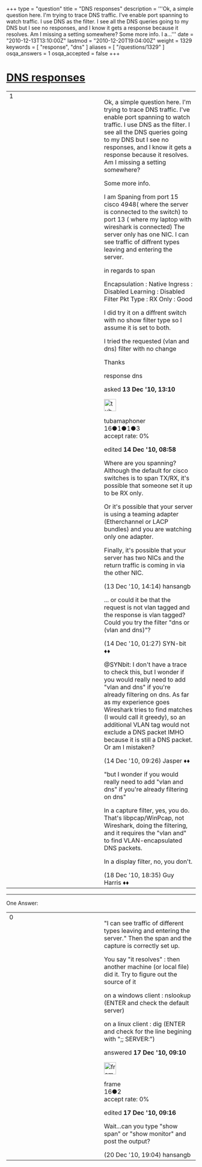 +++
type = "question"
title = "DNS responses"
description = '''Ok, a simple question here. I&#x27;m trying to trace DNS traffic. I&#x27;ve enable port spanning to watch traffic. I use DNS as the filter. I see all the DNS queries going to my DNS but I see no responses, and I know it gets a response because it resolves. Am I missing a setting somewhere? Some more info. I a...'''
date = "2010-12-13T13:10:00Z"
lastmod = "2010-12-20T19:04:00Z"
weight = 1329
keywords = [ "response", "dns" ]
aliases = [ "/questions/1329" ]
osqa_answers = 1
osqa_accepted = false
+++

<div class="headNormal">

# [DNS responses](/questions/1329/dns-responses)

</div>

<div id="main-body">

<div id="askform">

<table id="question-table" style="width:100%;"><colgroup><col style="width: 50%" /><col style="width: 50%" /></colgroup><tbody><tr class="odd"><td style="width: 30px; vertical-align: top"><div class="vote-buttons"><span id="post-1329-upvote" class="ajax-command post-vote up" rel="nofollow" title="I like this post (click again to cancel)"> </span><div id="post-1329-score" class="post-score" title="current number of votes">1</div><span id="post-1329-downvote" class="ajax-command post-vote down" rel="nofollow" title="I dont like this post (click again to cancel)"> </span> <span id="favorite-mark" class="ajax-command favorite-mark" rel="nofollow" title="mark/unmark this question as favorite (click again to cancel)"> </span><div id="favorite-count" class="favorite-count"></div></div></td><td><div id="item-right"><div class="question-body"><p>Ok, a simple question here. I'm trying to trace DNS traffic. I've enable port spanning to watch traffic. I use DNS as the filter. I see all the DNS queries going to my DNS but I see no responses, and I know it gets a response because it resolves. Am I missing a setting somewhere?</p><p>Some more info.</p><p>I am Spaning from port 15 cisco 4948( where the server is connected to the switch) to port 13 ( where my laptop with wireshark is connected) The server only has one NIC. I can see traffic of diffrent types leaving and entering the server.</p><p>in regards to span</p><p>Encapsulation : Native Ingress : Disabled Learning : Disabled Filter Pkt Type : RX Only : Good</p><p>I did try it on a diffrent switch with no show filter type so I assume it is set to both.</p><p>I tried the requested (vlan and dns) filter with no change</p><p>Thanks</p></div><div id="question-tags" class="tags-container tags"><span class="post-tag tag-link-response" rel="tag" title="see questions tagged &#39;response&#39;">response</span> <span class="post-tag tag-link-dns" rel="tag" title="see questions tagged &#39;dns&#39;">dns</span></div><div id="question-controls" class="post-controls"></div><div class="post-update-info-container"><div class="post-update-info post-update-info-user"><p>asked <strong>13 Dec '10, 13:10</strong></p><img src="https://secure.gravatar.com/avatar/44a4c1dac6233a4b873d23629b876d1e?s=32&amp;d=identicon&amp;r=g" class="gravatar" width="32" height="32" alt="tubamaphoner&#39;s gravatar image" /><p><span>tubamaphoner</span><br />
<span class="score" title="16 reputation points">16</span><span title="1 badges"><span class="badge1">●</span><span class="badgecount">1</span></span><span title="1 badges"><span class="silver">●</span><span class="badgecount">1</span></span><span title="3 badges"><span class="bronze">●</span><span class="badgecount">3</span></span><br />
<span class="accept_rate" title="Rate of the user&#39;s accepted answers">accept rate:</span> <span title="tubamaphoner has no accepted answers">0%</span></p></div><div class="post-update-info post-update-info-edited"><p><span> edited <strong>14 Dec '10, 08:58</strong> </span></p></div></div><div id="comments-container-1329" class="comments-container"><span id="1331"></span><div id="comment-1331" class="comment"><div id="post-1331-score" class="comment-score"></div><div class="comment-text"><p>Where are you spanning? Although the default for cisco switches is to span TX/RX, it's possible that someone set it up to be RX only.</p><p>Or it's possible that your server is using a teaming adapter (Etherchannel or LACP bundles) and you are watching only one adapter.<br />
</p><p>Finally, it's possible that your server has two NICs and the return traffic is coming in via the other NIC.</p></div><div id="comment-1331-info" class="comment-info"><span class="comment-age">(13 Dec '10, 14:14)</span> <span class="comment-user userinfo">hansangb</span></div></div><span id="1339"></span><div id="comment-1339" class="comment"><div id="post-1339-score" class="comment-score"></div><div class="comment-text"><p>... or could it be that the request is not vlan tagged and the response is vlan tagged? Could you try the filter "dns or (vlan and dns)"?</p></div><div id="comment-1339-info" class="comment-info"><span class="comment-age">(14 Dec '10, 01:27)</span> <span class="comment-user userinfo">SYN-bit ♦♦</span></div></div><span id="1345"></span><div id="comment-1345" class="comment"><div id="post-1345-score" class="comment-score"></div><div class="comment-text"><p>@SYNbit: I don't have a trace to check this, but I wonder if you would really need to add "vlan and dns" if you're already filtering on dns. As far as my experience goes Wireshark tries to find matches (I would call it greedy), so an additional VLAN tag would not exclude a DNS packet IMHO because it is still a DNS packet. Or am I mistaken?</p></div><div id="comment-1345-info" class="comment-info"><span class="comment-age">(14 Dec '10, 09:26)</span> <span class="comment-user userinfo">Jasper ♦♦</span></div></div><span id="1395"></span><div id="comment-1395" class="comment"><div id="post-1395-score" class="comment-score"></div><div class="comment-text"><p>"but I wonder if you would really need to add "vlan and dns" if you're already filtering on dns"</p><p>In a capture filter, yes, you do. That's libpcap/WinPcap, not Wireshark, doing the filtering, and it requires the "vlan and" to find VLAN-encapsulated DNS packets.</p><p>In a display filter, no, you don't.</p></div><div id="comment-1395-info" class="comment-info"><span class="comment-age">(18 Dec '10, 18:35)</span> <span class="comment-user userinfo">Guy Harris ♦♦</span></div></div></div><div id="comment-tools-1329" class="comment-tools"></div><div class="clear"></div><div id="comment-1329-form-container" class="comment-form-container"></div><div class="clear"></div></div></td></tr></tbody></table>

------------------------------------------------------------------------

<div class="tabBar">

<span id="sort-top"></span>

<div class="headQuestions">

One Answer:

</div>

</div>

<span id="1383"></span>

<div id="answer-container-1383" class="answer">

<table style="width:100%;"><colgroup><col style="width: 50%" /><col style="width: 50%" /></colgroup><tbody><tr class="odd"><td style="width: 30px; vertical-align: top"><div class="vote-buttons"><span id="post-1383-upvote" class="ajax-command post-vote up" rel="nofollow" title="I like this post (click again to cancel)"> </span><div id="post-1383-score" class="post-score" title="current number of votes">0</div><span id="post-1383-downvote" class="ajax-command post-vote down" rel="nofollow" title="I dont like this post (click again to cancel)"> </span></div></td><td><div class="item-right"><div class="answer-body"><p>"I can see traffic of different types leaving and entering the server." Then the span and the capture is correctly set up.</p><p>You say "it resolves" : then another machine (or local file) did it. Try to figure out the source of it</p><p>on a windows client : nslookup (ENTER and check the default server)</p><p>on a linux client : dig (ENTER and check for the line begining with ";; SERVER:")</p></div><div class="answer-controls post-controls"></div><div class="post-update-info-container"><div class="post-update-info post-update-info-user"><p>answered <strong>17 Dec '10, 09:10</strong></p><img src="https://secure.gravatar.com/avatar/510925bc19c48cf1ccdb6c2b93f119ea?s=32&amp;d=identicon&amp;r=g" class="gravatar" width="32" height="32" alt="frame&#39;s gravatar image" /><p><span>frame</span><br />
<span class="score" title="16 reputation points">16</span><span title="2 badges"><span class="bronze">●</span><span class="badgecount">2</span></span><br />
<span class="accept_rate" title="Rate of the user&#39;s accepted answers">accept rate:</span> <span title="frame has no accepted answers">0%</span> </br></p></div><div class="post-update-info post-update-info-edited"><p><span> edited <strong>17 Dec '10, 09:16</strong> </span></p></div></div><div id="comments-container-1383" class="comments-container"><span id="1419"></span><div id="comment-1419" class="comment"><div id="post-1419-score" class="comment-score"></div><div class="comment-text"><p>Wait...can you type "show span" or "show monitor" and post the output?</p></div><div id="comment-1419-info" class="comment-info"><span class="comment-age">(20 Dec '10, 19:04)</span> <span class="comment-user userinfo">hansangb</span></div></div></div><div id="comment-tools-1383" class="comment-tools"></div><div class="clear"></div><div id="comment-1383-form-container" class="comment-form-container"></div><div class="clear"></div></div></td></tr></tbody></table>

</div>

<div class="paginator-container-left">

</div>

</div>

</div>

